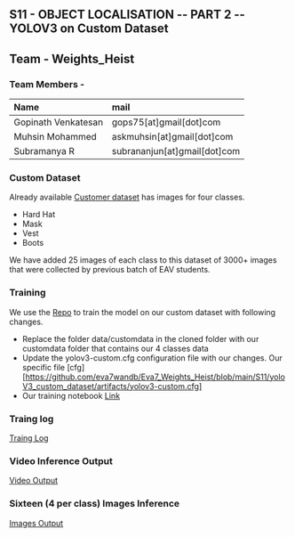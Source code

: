 ## S11 - OBJECT LOCALISATION -- PART 2 -- YOLOV3 on Custom Dataset


## Team - Weights_Heist
### Team Members - 

| Name        | mail           |
|:-------------|:--------------|
|Gopinath Venkatesan|gops75[at]gmail[dot]com|
|Muhsin Mohammed|askmuhsin[at]gmail[dot]com|
|Subramanya R|subrananjun[at]gmail[dot]com| 


### Custom Dataset

Already available [Customer dataset](https://drive.google.com/file/d/1sVSAJgmOhZk6UG7EzmlRjXfkzPxmpmLy/view?usp=sharing) has images for four classes.

- Hard Hat
- Mask
- Vest
- Boots

We have added 25 images of each class to this dataset of 3000+ images that were collected by previous batch of EAV students. 


### Training

We use the [Repo](https://github.com/theschoolofai/YoloV3) to train the model on our custom dataset with following changes. 

- Replace the folder data/customdata in the cloned folder with our customdata folder that contains our 4 classes data
- Update the yolov3-custom.cfg configuration file with our changes. Our specific file [cfg] [https://github.com/eva7wandb/Eva7_Weights_Heist/blob/main/S11/yoloV3_custom_dataset/artifacts/yolov3-custom.cfg] 
- Our training notebook [Link](https://github.com/eva7wandb/Eva7_Weights_Heist/blob/main/S11/yoloV3_custom_dataset/Assignment11_YoloV3Sample.ipynb)


### Traing log

[Traing Log](https://github.com/eva7wandb/Eva7_Weights_Heist/blob/main/S11/yoloV3_custom_dataset/training_log.png)


### Video Inference Output

[Video Output](https://github.com/eva7wandb/Eva7_Weights_Heist/blob/main/S11/yoloV3_custom_dataset/videos/test.mp4)


### Sixteen (4 per class) Images Inference

[Images Output](https://github.com/eva7wandb/Eva7_Weights_Heist/blob/main/S11/yoloV3_custom_dataset/16_inferred_pics.png)

